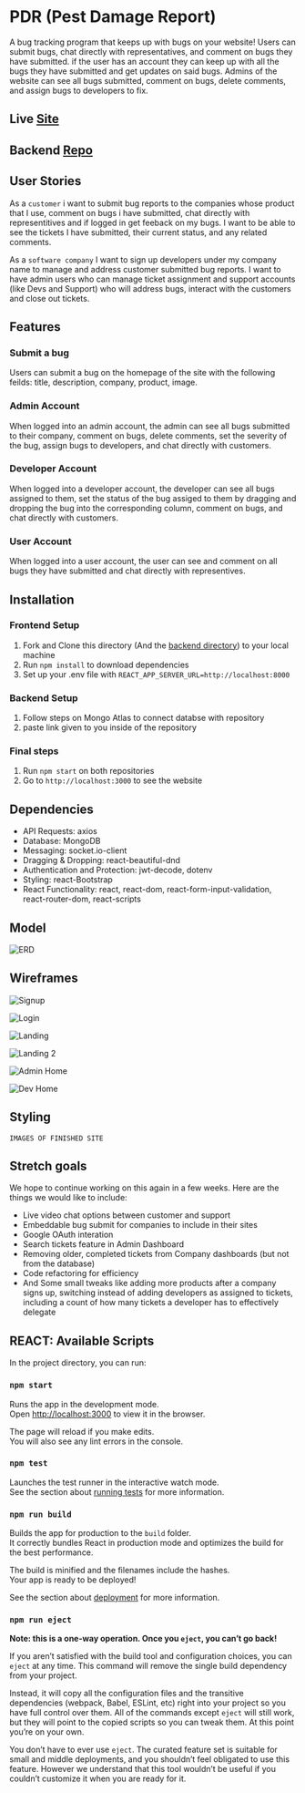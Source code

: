 # PDR (Pest Damage Report)

A bug tracking program that keeps up with bugs on your website! Users can submit bugs, chat directly with representatives, and comment on bugs they have submitted. if the user has an account they can keep up with all the bugs they have submitted and get updates on said bugs. Admins of the website can see all bugs submitted, comment on bugs, delete comments, and assign bugs to developers to fix.

## Live [Site](https://pestdamagereport.herokuapp.com/)

## Backend [Repo](https://github.com/sschneeberg/pdr-backend)

## User Stories

As a `customer` i want to submit bug reports to the companies whose product that I use, comment on bugs i have submitted, chat directly with representitives and if logged in get feeback on my bugs. I want to be able to see the tickets I have submitted, their current status, and any related comments.

As a `software company` I want to sign up developers under my company name to manage and address customer submitted bug reports. I want to have admin users who can manage ticket assignment and support accounts (like Devs and Support) who will address bugs, interact with the customers and close out tickets.

## Features

### Submit a bug

Users can submit a bug on the homepage of the site with the following feilds: title, description, company, product, image.

### Admin Account

When logged into an admin account, the admin can see all bugs submitted to their company, comment on bugs, delete comments, set the severity of the bug, assign bugs to developers, and chat directly with customers.

### Developer Account

When logged into a developer account, the developer can see all bugs assigned to them, set the status of the bug assiged to them by dragging and dropping the bug into the corresponding column, comment on bugs, and chat directly with customers.

### User Account

When logged into a user account, the user can see and comment on all bugs they have submitted and chat directly with representives. 

## Installation

### Frontend Setup

1. Fork and Clone this directory (And the [backend directory](https://github.com/sschneeberg/pdr-backend)) to your local machine
2. Run `npm install` to download dependencies
3. Set up your .env file with `REACT_APP_SERVER_URL=http://localhost:8000`

### Backend Setup

1. Follow steps on Mongo Atlas to connect databse with repository
2. paste link given to you inside of the repository

### Final steps

1. Run `npm start` on both repositories
2. Go to `http://localhost:3000` to see the website

## Dependencies

* API Requests: axios
* Database: MongoDB
* Messaging: socket.io-client
* Dragging & Dropping: react-beautiful-dnd
* Authentication and Protection: jwt-decode, dotenv
* Styling: react-Bootstrap
* React Functionality: react, react-dom, react-form-input-validation, react-router-dom, react-scripts

## Model

![ERD](erd.png)

## Wireframes

![Signup](signup.png)

![Login](login.png)

![Landing](Landing.png)

![Landing 2](landingoption2.png)

![Admin Home](adminhome.png)

![Dev Home](devhome.png)

## Styling

`IMAGES OF FINISHED SITE`


## Stretch goals

We hope to continue working on this again in a few weeks.  Here are the things we would like to include:

- Live video chat options between customer and support
- Embeddable bug submit for companies to include in their sites
- Google OAuth interation
- Search tickets feature in Admin Dashboard
- Removing older, completed tickets from Company dashboards (but not from the database)
- Code refactoring for efficiency
- And Some small tweaks like adding more products after a company signs up, switching instead of adding developers as assigned to tickets, including a count of how many tickets a developer has to effectively delegate 

## REACT: Available Scripts

In the project directory, you can run:

### `npm start`

Runs the app in the development mode.\
Open [http://localhost:3000](http://localhost:3000) to view it in the browser.

The page will reload if you make edits.\
You will also see any lint errors in the console.

### `npm test`

Launches the test runner in the interactive watch mode.\
See the section about [running tests](https://facebook.github.io/create-react-app/docs/running-tests) for more information.

### `npm run build`

Builds the app for production to the `build` folder.\
It correctly bundles React in production mode and optimizes the build for the best performance.

The build is minified and the filenames include the hashes.\
Your app is ready to be deployed!

See the section about [deployment](https://facebook.github.io/create-react-app/docs/deployment) for more information.

### `npm run eject`

**Note: this is a one-way operation. Once you `eject`, you can’t go back!**

If you aren’t satisfied with the build tool and configuration choices, you can `eject` at any time. This command will remove the single build dependency from your project.

Instead, it will copy all the configuration files and the transitive dependencies (webpack, Babel, ESLint, etc) right into your project so you have full control over them. All of the commands except `eject` will still work, but they will point to the copied scripts so you can tweak them. At this point you’re on your own.

You don’t have to ever use `eject`. The curated feature set is suitable for small and middle deployments, and you shouldn’t feel obligated to use this feature. However we understand that this tool wouldn’t be useful if you couldn’t customize it when you are ready for it.

